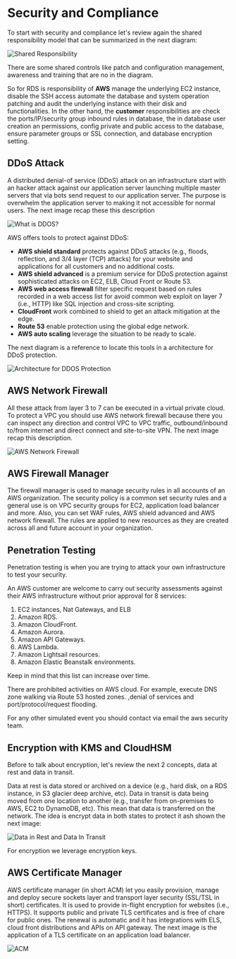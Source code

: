 Security and Compliance
=======================

To start with security and compliance let's review again the shared responsibility model that can be summarized in the next diagram:

![Shared Responsibility](../assets/images/13A-shared-responsibility.png)

There are some shared controls like patch and configuration management, awareness and training that are no  in  the diagram.

So for RDS is responsibility of **AWS** manage the underlying EC2 instance, disable the SSH access automate the database and system operation patching and audit  the underlying instance with their disk and functionalities. In the other hand, the **customer** responsibilities are check the ports/IP/security group inbound rules in database, the in database user creation an permissions, config private and public access to the database, ensure parameter groups or SSL connection, and database encryption setting.

DDoS Attack
-----------

A distributed denial-of service (DDoS) attack on an infrastructure start with an hacker attack against our application server launching multiple master servers that via bots send request to our application server. The purpose is overwhelm the application server to making it not accessible for normal users. The next image recap these this description

![What is DDOS?](../assets/images/13B-ddos.png)

AWS offers tools to protect against DDoS:

- **AWS shield standard** protects against DDoS attacks (e.g., floods, reflection, and 3/4 layer (TCP) attacks) for your website and applications for all customers and no additional costs.
- **AWS shield advanced** is a premium service for DDoS protection against sophisticated attacks on EC2, ELB, Cloud Front or Route 53.
- **AWS web access firewall** filter specific request based on rules recorded in a web access list for avoid common web exploit on layer 7 (i.e., HTTP) like SQL injection and cross-site scripting.
- **CloudFront** work combined to shield to get an attack mitigation at the edge.
- **Route 53** enable protection using the global edge network.
- **AWS auto scaling** leverage the situation to be ready to scale.

The next diagram is a reference to locate this tools in a architecture for DDoS protection.

![Architecture for DDOS Protection](../assets/images/13C-arch.png)

AWS Network Firewall
--------------------

All these attack from layer 3 to 7 can be executed in a virtual private cloud. To protect a VPC you should use AWS network firewall because there you can inspect any direction and control VPC to VPC traffic, outbound/inbound to/from internet and direct connect and site-to-site VPN. The next image recap this description.

![AWS Network Firewall](../assets/images/13D-network-firewall.png)

AWS Firewall Manager
--------------------

The firewall manager is used to manage security rules in all accounts of an AWS organization. The security policy is a common set security rules and a general use is on VPC security groups for EC2, application load balancer and more. Also, you can set WAF rules, AWS shield advanced and AWS network firewall. The rules are applied to new resources as they are created across all and future account in your organization.

Penetration Testing
-------------------

Penetration testing is when you are trying to attack your own infrastructure to test your security.

An AWS customer are welcome to carry out security assessments against their AWS infrastructure without prior approval for 8 services:

1. EC2 instances, Nat Gateways, and  ELB
2. Amazon RDS.
3. Amazon CloudFront.
4. Amazon Aurora.
5. Amazon API Gateways.
6. AWS Lambda.
7. Amazon Lightsail resources.
8. Amazon Elastic Beanstalk environments.

Keep in mind that this list can increase over time.

There are prohibited activities on AWS cloud. For example, execute DNS zone walking via Route 53 hosted zones. ,denial of services and port/protocol/request flooding.

For any other simulated event you should contact via email the aws security team.

Encryption with KMS and CloudHSM
--------------------------------

Before to talk about encryption, let's review the next 2 concepts, data at rest and data in transit.

Data at rest is data stored or archived on a device (e.g., hard disk, on a RDS instance, in S3 glacier deep archive, etc). Data in transit is data being moved from one location to another (e.g., transfer from on-premises to AWS, EC2 to DynamoDB, etc). This mean that data is transferred on the network. The idea is encrypt data in both states to protect it ash shown the next image:

![Data in Rest and Data In Transit](../assets/images/13E-rest-transit.png)

For encryption we leverage encryption keys.

AWS Certificate Manager
-----------------------

AWS certificate manager (in short ACM) let you easily provision, manage and deploy secure sockets layer and transport layer security (SSL/TSL in short) certificates. It is used to provide in-flight encryption for websites (i.e., HTTPS). It supports public and private TLS certificates and is free of chare for public ones. The renewal is automatic and it has integrations with ELS, cloud front distributions and APIs on API gateway. The next image is the application of a TLS certificate on an application load balancer.

![ACM](../assets/images/13F-acm.png)
